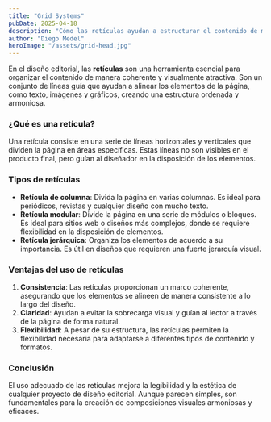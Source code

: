 ```yaml
---
title: "Grid Systems"
pubDate: 2025-04-18
description: "Cómo las retículas ayudan a estructurar el contenido de manera ordenada y visualmente atractiva."
author: "Diego Medel"
heroImage: "/assets/grid-head.jpg"
---
```


En el diseño editorial, las **retículas** son una herramienta esencial para organizar el contenido de manera coherente y visualmente atractiva. Son un conjunto de líneas guía que ayudan a alinear los elementos de la página, como texto, imágenes y gráficos, creando una estructura ordenada y armoniosa.

### ¿Qué es una retícula?

Una retícula consiste en una serie de líneas horizontales y verticales que dividen la página en áreas específicas. Estas líneas no son visibles en el producto final, pero guían al diseñador en la disposición de los elementos.

### Tipos de retículas

- **Retícula de columna**: Divida la página en varias columnas. Es ideal para periódicos, revistas y cualquier diseño con mucho texto.
- **Retícula modular**: Divide la página en una serie de módulos o bloques. Es ideal para sitios web o diseños más complejos, donde se requiere flexibilidad en la disposición de elementos.
- **Retícula jerárquica**: Organiza los elementos de acuerdo a su importancia. Es útil en diseños que requieren una fuerte jerarquía visual.

### Ventajas del uso de retículas

1. **Consistencia**: Las retículas proporcionan un marco coherente, asegurando que los elementos se alineen de manera consistente a lo largo del diseño.
2. **Claridad**: Ayudan a evitar la sobrecarga visual y guían al lector a través de la página de forma natural.
3. **Flexibilidad**: A pesar de su estructura, las retículas permiten la flexibilidad necesaria para adaptarse a diferentes tipos de contenido y formatos.

### Conclusión

El uso adecuado de las retículas mejora la legibilidad y la estética de cualquier proyecto de diseño editorial. Aunque parecen simples, son fundamentales para la creación de composiciones visuales armoniosas y eficaces.
